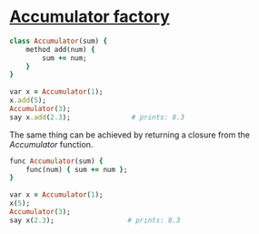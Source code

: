 [1]: http://rosettacode.org/wiki/Accumulator_factory

# [Accumulator factory][1]

```ruby
class Accumulator(sum) {
    method add(num) {
        sum += num;
    }
}
 
var x = Accumulator(1);
x.add(5);
Accumulator(3);
say x.add(2.3);               # prints: 8.3
```


The same thing can be achieved by returning a closure from the *Accumulator* function.

```ruby
func Accumulator(sum) {
    func(num) { sum += num };
}
 
var x = Accumulator(1);
x(5);
Accumulator(3);
say x(2.3);                  # prints: 8.3
```